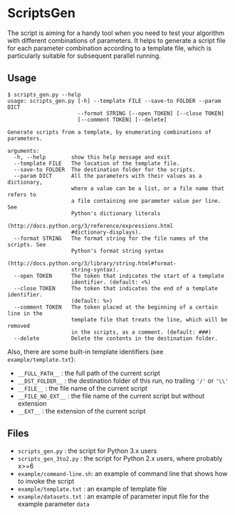 ScriptsGen
====================

The script is aiming for a handy tool when you need to test your algorithm with different combinations of parameters. It helps to generate a script file for each parameter combination according to a template file, which is particularly suitable for subsequent parallel running.

Usage
--------------------
    $ scripts_gen.py --help
    usage: scripts_gen.py [-h] --template FILE --save-to FOLDER --param DICT
                          --format STRING [--open TOKEN] [--close TOKEN]
                          [--comment TOKEN] [--delete]
    
    Generate scripts from a template, by enumerating combinations of parameters.
    
    arguments:
      -h, --help        show this help message and exit
      --template FILE   The location of the template file.
      --save-to FOLDER  The destination folder for the scripts.
      --param DICT      All the parameters with their values as a dictionary,
                        where a value can be a list, or a file name that refers to
                        a file containing one parameter value per line. See
                        Python's dictionary literals
                        (http://docs.python.org/3/reference/expressions.html
                        #dictionary-displays).
      --format STRING   The format string for the file names of the scripts. See
                        Python's format string syntax
                        (http://docs.python.org/3/library/string.html#format-
                        string-syntax).
      --open TOKEN      The token that indicates the start of a template
                        identifier. (default: <%)
      --close TOKEN     The token that indicates the end of a template identifier.
                        (default: %>)
      --comment TOKEN   The token placed at the beginning of a certain line in the
                        template file that treats the line, which will be removed
                        in the scripts, as a comment. (default: ###)
      --delete          Delete the contents in the destination folder.


Also, there are some built-in template identifiers (see `example/template.txt`):

- `__FULL_PATH__`   : the full path of the current script
- `__DST_FOLDER__`  : the destination folder of this run, no trailing `'/'` or `'\\'`
- `__FILE__`        : the file name of the current script
- `__FILE_NO_EXT__` : the file name of the current script but without extension
- `__EXT__`         : the extension of the current script

Files
--------------------
- `scripts_gen.py`         : the script for Python 3.x users
- `scripts_gen_3to2.py`    : the script for Python 2.x users, where probably x>=6
- `example/command-line.sh`: an example of command line that shows how to invoke the script
- `example/template.txt`   : an example of template file
- `example/datasets.txt`   : an example of parameter input file for the example parameter `data`
